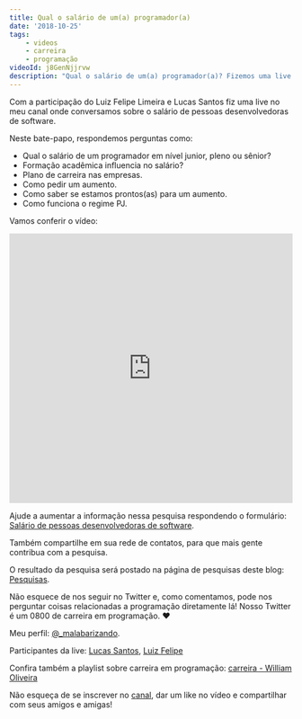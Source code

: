 ```yaml
---
title: Qual o salário de um(a) programador(a)
date: '2018-10-25'
tags:
    - videos
    - carreira
    - programação
videoId: j8GenNjjrvw
description: "Qual o salário de um(a) programador(a)? Fizemos uma live no YouTube para comentar sobre esse assunto abordando desde o salário de junior, pleno e sênior, até como conseguir um aumento de salário!"
---
```


Com a participação do Luiz Felipe Limeira e Lucas Santos fiz uma live no meu canal onde conversamos sobre o salário de pessoas desenvolvedoras de software.



Neste bate-papo, respondemos perguntas como:

- Qual o salário de um programador em nível junior, pleno ou sênior?
- Formação acadêmica influencia no salário?
- Plano de carreira nas empresas.
- Como pedir um aumento.
- Como saber se estamos prontos(as) para um aumento.
- Como funciona o regime PJ.

Vamos conferir o vídeo:

<iframe src="https://www.youtube.com/embed/{{videoId}}" width="100%" height="480px" frameborder="0" scrolling="no" allowfullscreen></iframe>

Ajude a aumentar a informação nessa pesquisa respondendo o formulário: [Salário de pessoas desenvolvedoras de software](https://goo.gl/forms/aQLSseZHrM0UHlXU2).

Também compartilhe em sua rede de contatos, para que mais gente contribua com a pesquisa.

O resultado da pesquisa será postado na página de pesquisas deste blog: [Pesquisas](/pesquisas).

Não esquece de nos seguir no Twitter e, como comentamos, pode nos perguntar coisas relacionadas a programação diretamente lá! Nosso Twitter é um 0800 de carreira em programação. :heart:

Meu perfil: [@_malabarizando](https://twitter.com/_malabarizando).

Participantes da live: [Lucas Santos](https://twitter.com/_staticvoid), [Luiz Felipe](https://twitter.com/lflimeira02)

Confira também a playlist sobre carreira em programação: [carreira - William Oliveira](https://www.youtube.com/watch?v=DukhWWWzi18&list=PL46DzgkNWD2EyeIQgYzDB6DGe2PE5u1-m)

Não esqueça de se inscrever no [canal](https://www.youtube.com/c/WilliamOliveiraS), dar um like no vídeo e compartilhar com seus amigos e amigas!
